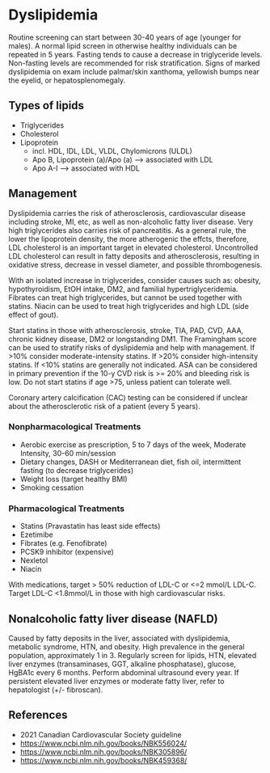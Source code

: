 # Dyslipidemia
Routine screening can start between 30-40 years of age (younger for males). A normal lipid screen in otherwise healthy individuals can be repeated in 5 years. Fasting tends to cause a decrease in triglyceride levels. Non-fasting levels are recommended for risk stratification. Signs of marked dyslipidemia on exam include palmar/skin xanthoma, yellowish bumps near the eyelid, or hepatosplenomegaly.

## Types of lipids
- Triglycerides
- Cholesterol
- Lipoprotein
  - incl. HDL, IDL, LDL, VLDL, Chylomicrons (ULDL)
  - Apo B, Lipoprotein (a)/Apo (a) --> associated with LDL
  - Apo A-I --> associated with HDL

## Management
Dyslipidemia carries the risk of atherosclerosis, cardiovascular disease including stroke, MI, etc, as well as non-alcoholic fatty liver disease. Very high triglycerides also carries risk of pancreatitis. As a general rule, the lower the lipoprotein density, the more atherogenic the effcts, therefore, LDL cholesterol is an important target in elevated cholesterol. Uncontrolled LDL cholesterol can result in fatty deposits and atherosclerosis, resulting in oxidative stress, decrease in vessel diameter, and possible thrombogenesis.

With an isolated increase in triglycerides, consider causes such as: obesity, hypothyroidism, EtOH intake, DM2, and familial hypertriglyceridemia. Fibrates can treat high triglycerides, but cannot be used together with statins. Niacin can be used to treat high triglycerides and high LDL (side effect of gout).

Start statins in those with atherosclerosis, stroke, TIA, PAD, CVD, AAA, chronic kidney disease, DM2 or longstanding DM1. The Framingham score can be used to stratify risks of dyslipidemia and help with management. If >10% consider moderate-intensity statins. If >20% consider high-intensity statins. If <10% statins are generally not indicated. ASA can be considered in primary prevention if the 10-y CVD risk is >= 20% and bleeding risk is low. Do not start statins if age >75, unless patient can tolerate well.

Coronary artery calcification (CAC) testing can be considered if unclear about the atherosclerotic risk of a patient (every 5 years).

### Nonpharmacological Treatments
- Aerobic exercise as prescription, 5 to 7 days of the week, Moderate Intensity, 30-60 min/session
- Dietary changes, DASH or Mediterranean diet, fish oil, intermittent fasting (to decrease triglycerides)
- Weight loss (target healthy BMI)
- Smoking cessation

### Pharmacological Treatments
- Statins (Pravastatin has least side effects)
- Ezetimibe
- Fibrates (e.g. Fenofibrate)
- PCSK9 inhibitor (expensive)
- Nexletol
- Niacin

With medications, target > 50% reduction of LDL-C or <=2 mmol/L LDL-C. Target LDL-C <1.8mmol/L in those with high cardiovascular risks.

## Nonalcoholic fatty liver disease (NAFLD)
Caused by fatty deposits in the liver, associated with dyslipidemia, metabolic syndrome, HTN, and obesity. High prevalence in the general population, approximately 1 in 3. Regularly screen for lipids, HTN, elevated liver enzymes (transaminases, GGT, alkaline phosphatase), glucose, HgBA1c every 6 months. Perform abdominal ultrasound  every year. If persistent elevated liver enzymes or moderate fatty liver, refer to hepatologist (+/- fibroscan).

## References
- 2021 Canadian Cardiovascular Society guideline
- https://www.ncbi.nlm.nih.gov/books/NBK556024/
- https://www.ncbi.nlm.nih.gov/books/NBK305896/
- https://www.ncbi.nlm.nih.gov/books/NBK459368/

